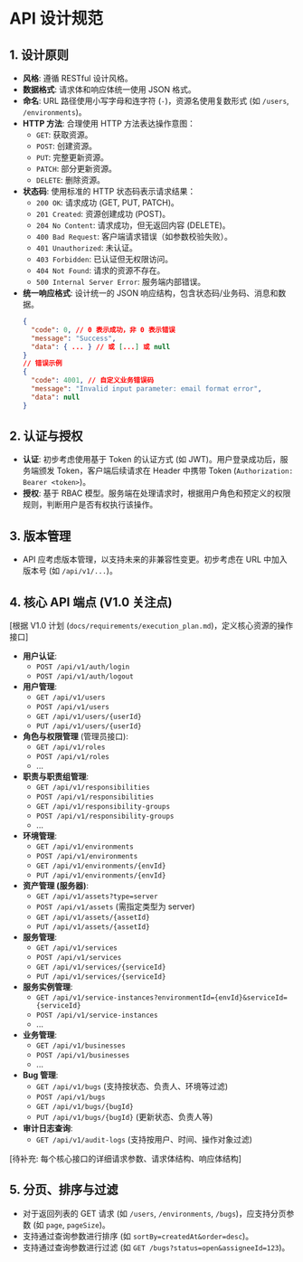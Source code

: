  # API 设计规范

## 1. 设计原则

*   **风格**: 遵循 RESTful 设计风格。
*   **数据格式**: 请求体和响应体统一使用 JSON 格式。
*   **命名**: URL 路径使用小写字母和连字符 (`-`)，资源名使用复数形式 (如 `/users`, `/environments`)。
*   **HTTP 方法**: 合理使用 HTTP 方法表达操作意图：
    *   `GET`: 获取资源。
    *   `POST`: 创建资源。
    *   `PUT`: 完整更新资源。
    *   `PATCH`: 部分更新资源。
    *   `DELETE`: 删除资源。
*   **状态码**: 使用标准的 HTTP 状态码表示请求结果：
    *   `200 OK`: 请求成功 (GET, PUT, PATCH)。
    *   `201 Created`: 资源创建成功 (POST)。
    *   `204 No Content`: 请求成功，但无返回内容 (DELETE)。
    *   `400 Bad Request`: 客户端请求错误（如参数校验失败）。
    *   `401 Unauthorized`: 未认证。
    *   `403 Forbidden`: 已认证但无权限访问。
    *   `404 Not Found`: 请求的资源不存在。
    *   `500 Internal Server Error`: 服务端内部错误。
*   **统一响应格式**: 设计统一的 JSON 响应结构，包含状态码/业务码、消息和数据。
    ```json
    {
      "code": 0, // 0 表示成功，非 0 表示错误
      "message": "Success",
      "data": { ... } // 或 [...] 或 null
    }
    // 错误示例
    {
      "code": 4001, // 自定义业务错误码
      "message": "Invalid input parameter: email format error",
      "data": null
    }
    ```

## 2. 认证与授权

*   **认证**: 初步考虑使用基于 Token 的认证方式 (如 JWT)。用户登录成功后，服务端颁发 Token，客户端后续请求在 Header 中携带 Token (`Authorization: Bearer <token>`)。
*   **授权**: 基于 RBAC 模型。服务端在处理请求时，根据用户角色和预定义的权限规则，判断用户是否有权执行该操作。

## 3. 版本管理

*   API 应考虑版本管理，以支持未来的非兼容性变更。初步考虑在 URL 中加入版本号 (如 `/api/v1/...`)。

## 4. 核心 API 端点 (V1.0 关注点)

[根据 V1.0 计划 (`docs/requirements/execution_plan.md`)，定义核心资源的操作接口]

*   **用户认证**:
    *   `POST /api/v1/auth/login`
    *   `POST /api/v1/auth/logout`
*   **用户管理**:
    *   `GET /api/v1/users`
    *   `POST /api/v1/users`
    *   `GET /api/v1/users/{userId}`
    *   `PUT /api/v1/users/{userId}`
*   **角色与权限管理** (管理员接口):
    *   `GET /api/v1/roles`
    *   `POST /api/v1/roles`
    *   ...
*   **职责与职责组管理**:
    *   `GET /api/v1/responsibilities`
    *   `POST /api/v1/responsibilities`
    *   `GET /api/v1/responsibility-groups`
    *   `POST /api/v1/responsibility-groups`
    *   ...
*   **环境管理**:
    *   `GET /api/v1/environments`
    *   `POST /api/v1/environments`
    *   `GET /api/v1/environments/{envId}`
    *   `PUT /api/v1/environments/{envId}`
*   **资产管理 (服务器)**:
    *   `GET /api/v1/assets?type=server`
    *   `POST /api/v1/assets` (需指定类型为 server)
    *   `GET /api/v1/assets/{assetId}`
    *   `PUT /api/v1/assets/{assetId}`
*   **服务管理**:
    *   `GET /api/v1/services`
    *   `POST /api/v1/services`
    *   `GET /api/v1/services/{serviceId}`
    *   `PUT /api/v1/services/{serviceId}`
*   **服务实例管理**:
    *   `GET /api/v1/service-instances?environmentId={envId}&serviceId={serviceId}`
    *   `POST /api/v1/service-instances`
    *   ...
*   **业务管理**:
    *   `GET /api/v1/businesses`
    *   `POST /api/v1/businesses`
    *   ...
*   **Bug 管理**:
    *   `GET /api/v1/bugs` (支持按状态、负责人、环境等过滤)
    *   `POST /api/v1/bugs`
    *   `GET /api/v1/bugs/{bugId}`
    *   `PUT /api/v1/bugs/{bugId}` (更新状态、负责人等)
*   **审计日志查询**:
    *   `GET /api/v1/audit-logs` (支持按用户、时间、操作对象过滤)

[待补充: 每个核心接口的详细请求参数、请求体结构、响应体结构]

## 5. 分页、排序与过滤

*   对于返回列表的 GET 请求 (如 `/users`, `/environments`, `/bugs`)，应支持分页参数 (如 `page`, `pageSize`)。
*   支持通过查询参数进行排序 (如 `sortBy=createdAt&order=desc`)。
*   支持通过查询参数进行过滤 (如 `GET /bugs?status=open&assigneeId=123`)。

